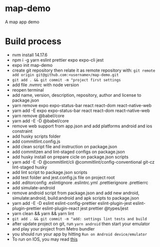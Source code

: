 # map-demo

A map app demo

# Build process

- nvm install 14.17.6
- npm i -g yarn eslint prettier expo expo-cli jest
- expo init map-demo
- create git repository then relate it as remote repository with: `git remote add origin git@github.com:<username>/map-demo.git`
- `git add . && git commit -m "project first settings`
- add file .nvmrc with node version
- reopen terminal
- add name, version, description, repository, author and license to package.json
- yarn remove expo expo-status-bar react react-dom react-native-web
- yarn add -E expo expo-status-bar react react-dom react-native-web
- yarn remove @babel/core
- yarn add -E -D @babel/core
- remove web support from app.json and add platforms android and ios constraint
- add husky scripts folder
- add commitlint.config.js
- add clean script file and instruction on package.json
- add commitzen and lint-staged configs on package.json
- add husky install on prepare cicle on package.json scripts
- yarn add -E -D @commitlint/cli @commitlint/config-conventional git-cz lint-staged husky
- add lint script to package.json scripts
- add test folder and jest.config.js file on project root
- add .editorconfig .eslintignore .eslintrc.yml .prettierignore .prettierrc
- add simulate-android
- remove android script from package.json and add new android, simulate:android, build:android and apk scripts to package.json
- yarn add -E -D eslint eslint-config-prettier eslint-plugin-jest eslint-plugin-prettier eslint-plugin-react jest prettier @types/jest
- yarn clean && yarn && yarn lint
- `git add . && git commit -m "add: settings lint tests and build`
- after update project on git, run `yarn android` then start your emulator and play your project from Metro bundler
- you should run your app by hitting `Run on Android device/emulator`
- To run on IOS, you may read [this](https://docs.expo.dev/workflow/ios-simulator/)
